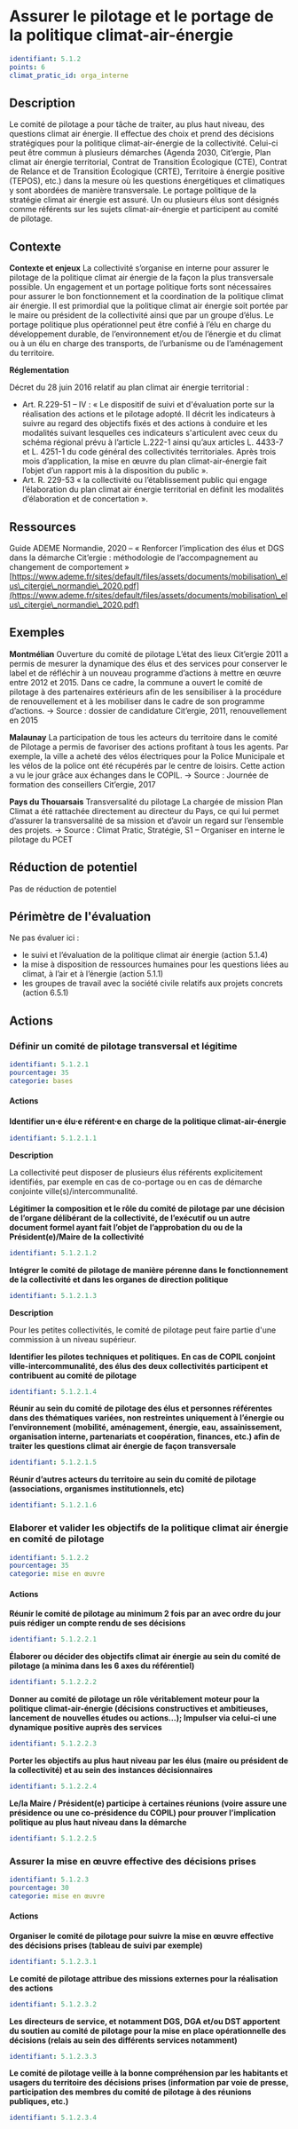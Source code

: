 # Assurer le pilotage et le portage de la politique climat-air-énergie

```yaml
identifiant: 5.1.2
points: 6
climat_pratic_id: orga_interne
```

## Description

Le comité de pilotage a pour tâche de traiter, au plus haut niveau, des questions climat air énergie. Il effectue des choix et prend des décisions stratégiques pour la politique climat-air-énergie de la collectivité. Celui-ci peut être commun à plusieurs démarches (Agenda 2030, Cit’ergie, Plan climat air énergie territorial, Contrat de Transition Écologique (CTE), Contrat de Relance et de Transition Écologique (CRTE), Territoire à énergie positive (TEPOS), etc.) dans la mesure où les questions énergétiques et climatiques y sont abordées de manière transversale. Le portage politique de la stratégie climat air énergie est assuré. Un ou plusieurs élus sont désignés comme référents sur les sujets climat-air-énergie et participent au comité de pilotage.

## Contexte

**Contexte et enjeux** La collectivité s’organise en interne pour assurer le pilotage de la politique climat air énergie de la façon la plus transversale possible. Un engagement et un portage politique forts sont nécessaires pour assurer le bon fonctionnement et la coordination de la politique climat air énergie. Il est primordial que la politique climat air énergie soit portée par le maire ou président de la collectivité ainsi que par un groupe d’élus. Le portage politique plus opérationnel peut être confié à l’élu en charge du développement durable, de l’environnement et/ou de l’énergie et du climat ou à un élu en charge des transports, de l’urbanisme ou de l’aménagement du territoire.

**Réglementation**

Décret du 28 juin 2016 relatif au plan climat air énergie territorial :

* Art. R.229-51 – IV : « Le dispositif de suivi et d'évaluation porte sur la réalisation des actions et le pilotage adopté. Il décrit les indicateurs à suivre au regard des objectifs fixés et des actions à conduire et les modalités suivant lesquelles ces indicateurs s'articulent avec ceux du schéma régional prévu à l’article L.222-1 ainsi qu’aux articles L. 4433-7 et L. 4251-1 du code général des collectivités territoriales. Après trois mois d’application, la mise en œuvre du plan climat-air-énergie fait l’objet d’un rapport mis à la disposition du public ».
* Art. R. 229-53 « la collectivité ou l’établissement public qui engage l’élaboration du plan climat air énergie territorial en définit les modalités d’élaboration et de concertation ».

## Ressources

Guide ADEME Normandie, 2020 – « Renforcer l’implication des élus et DGS dans la démarche Cit’ergie : méthodologie de l’accompagnement au changement de comportement »  [https://www.ademe.fr/sites/default/files/assets/documents/mobilisation\_elus\_citergie\_normandie\_2020.pdf](https://www.ademe.fr/sites/default/files/assets/documents/mobilisation\_elus\_citergie\_normandie\_2020.pdf)

## Exemples

**Montmélian** Ouverture du comité de pilotage  L’état des lieux Cit’ergie 2011 a permis de mesurer la dynamique des élus et des services pour conserver le label et de réfléchir à un nouveau programme d’actions à mettre en œuvre entre 2012 et 2015. Dans ce cadre, la commune a ouvert le comité de pilotage à des partenaires extérieurs afin de les sensibiliser à la procédure de renouvellement et à les mobiliser dans le cadre de son programme d’actions. → Source : dossier de candidature Cit’ergie, 2011, renouvellement en 2015

**Malaunay** La participation de tous les acteurs du territoire dans le comité de Pilotage a permis de favoriser des actions profitant à tous les agents. Par exemple, la ville a acheté des vélos électriques pour la Police Municipale et les vélos de la police ont été récupérés par le centre de loisirs. Cette action a vu le jour grâce aux échanges dans le COPIL. → Source : Journée de formation des conseillers Cit’ergie, 2017

**Pays du Thouarsais** Transversalité du pilotage  La chargée de mission Plan Climat a été rattachée directement au directeur du Pays, ce qui lui permet d’assurer la transversalité de sa mission et d’avoir un regard sur l’ensemble des projets. → Source : Climat Pratic, Stratégie, S1 – Organiser en interne le pilotage du PCET

## Réduction de potentiel

Pas de réduction de potentiel

## Périmètre de l'évaluation

Ne pas évaluer ici :

* le suivi et l’évaluation de la politique climat air énergie (action 5.1.4)
* la mise à disposition de ressources humaines pour les questions liées au climat, à l’air et à l’énergie (action 5.1.1)
* les groupes de travail avec la société civile relatifs aux projets concrets (action 6.5.1)

## Actions

### Définir un comité de pilotage transversal et légitime

```yaml
identifiant: 5.1.2.1
pourcentage: 35
categorie: bases
```

#### Actions

**Identifier un⸱e élu⸱e référent⸱e en charge de la politique climat-air-énergie**

```yaml
identifiant: 5.1.2.1.1
```

**Description**

La collectivité peut disposer de plusieurs élus référents explicitement identifiés, par exemple en cas de co-portage ou en cas de démarche conjointe ville(s)/intercommunalité.

**Légitimer la composition et le rôle du comité de pilotage par une décision de l’organe délibérant de la collectivité, de l’exécutif ou un autre document formel ayant fait l’objet de l’approbation du ou de la Président(e)/Maire de la collectivité**

```yaml
identifiant: 5.1.2.1.2
```

**Intégrer le comité de pilotage de manière pérenne dans le fonctionnement de la collectivité et dans les organes de direction politique**

```yaml
identifiant: 5.1.2.1.3
```

**Description**

Pour les petites collectivités, le comité de pilotage peut faire partie d'une commission à un niveau supérieur.

**Identifier les pilotes techniques et politiques. En cas de COPIL conjoint ville-intercommunalité, des élus des deux collectivités participent et contribuent au comité de pilotage**

```yaml
identifiant: 5.1.2.1.4
```

**Réunir au sein du comité de pilotage des élus et personnes référentes dans des thématiques variées, non restreintes uniquement à l’énergie ou l’environnement (mobilité, aménagement, énergie, eau, assainissement, organisation interne, partenariats et coopération, finances, etc.) afin de traiter les questions climat air énergie de façon transversale**

```yaml
identifiant: 5.1.2.1.5
```

**Réunir d’autres acteurs du territoire au sein du comité de pilotage (associations, organismes institutionnels, etc)**

```yaml
identifiant: 5.1.2.1.6
```

### Elaborer et valider les objectifs de la politique climat air énergie en comité de pilotage

```yaml
identifiant: 5.1.2.2
pourcentage: 35
categorie: mise en œuvre
```

#### Actions

**Réunir le comité de pilotage au minimum 2 fois par an avec ordre du jour puis rédiger un compte rendu de ses décisions**

```yaml
identifiant: 5.1.2.2.1
```

**Élaborer ou décider des objectifs climat air énergie au sein du comité de pilotage (a minima dans les 6 axes du référentiel)**

```yaml
identifiant: 5.1.2.2.2
```

**Donner au comité de pilotage un rôle véritablement moteur pour la politique climat-air-énergie (décisions constructives et ambitieuses, lancement de nouvelles études ou actions…); Impulser via celui-ci une dynamique positive auprès des services**

```yaml
identifiant: 5.1.2.2.3
```

**Porter les objectifs au plus haut niveau par les élus (maire ou président de la collectivité) et au sein des instances décisionnaires**

```yaml
identifiant: 5.1.2.2.4
```

**Le/la Maire / Président(e) participe à certaines réunions (voire assure une présidence ou une co-présidence du COPIL) pour prouver l’implication politique au plus haut niveau dans la démarche**

```yaml
identifiant: 5.1.2.2.5
```

### Assurer la mise en œuvre effective des décisions prises

```yaml
identifiant: 5.1.2.3
pourcentage: 30
categorie: mise en œuvre
```

#### Actions

**Organiser le comité de pilotage pour suivre la mise en œuvre effective des décisions prises (tableau de suivi par exemple)**

```yaml
identifiant: 5.1.2.3.1
```

**Le comité de pilotage attribue des missions externes pour la réalisation des actions**

```yaml
identifiant: 5.1.2.3.2
```

**Les directeurs de service, et notamment DGS, DGA et/ou DST apportent du soutien au comité de pilotage pour la mise en place opérationnelle des décisions (relais au sein des différents services notamment)**

```yaml
identifiant: 5.1.2.3.3
```

**Le comité de pilotage veille à la bonne compréhension par les habitants et usagers du territoire des décisions prises (information par voie de presse, participation des membres du comité de pilotage à des réunions publiques, etc.)**

```yaml
identifiant: 5.1.2.3.4
```

